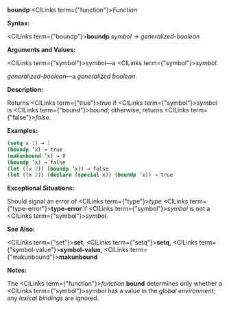 **boundp** <ClLinks  term={"function"}><i>Function</i></ClLinks> 



**Syntax:** 



<ClLinks  term={"boundp"}><b>boundp</b></ClLinks> *symbol → generalized-boolean* 



**Arguments and Values:** 



<ClLinks  term={"symbol"}><i>symbol</i></ClLinks>—a <ClLinks  term={"symbol"}><i>symbol</i></ClLinks>. 



*generalized-boolean*—a *generalized boolean*. 



**Description:** 



Returns <ClLinks  term={"true"}><i>true</i></ClLinks> if <ClLinks  term={"symbol"}><i>symbol</i></ClLinks> is <ClLinks  term={"bound"}><i>bound</i></ClLinks>; otherwise, returns <ClLinks  term={"false"}><i>false</i></ClLinks>. 







 



 



**Examples:**
```lisp
(setq x 1) → 1 
(boundp ’x) → true 
(makunbound ’x) → X 
(boundp ’x) → false 
(let ((x 2)) (boundp ’x)) → false 
(let ((x 2)) (declare (special x)) (boundp ’x)) → true 
```
**Exceptional Situations:** 



Should signal an error of <ClLinks  term={"type"}><i>type</i></ClLinks> <ClLinks  term={"type-error"}><b>type-error</b></ClLinks> if <ClLinks  term={"symbol"}><i>symbol</i></ClLinks> is not a <ClLinks  term={"symbol"}><i>symbol</i></ClLinks>. 



**See Also:** 



<ClLinks  term={"set"}><b>set</b></ClLinks>, <ClLinks  term={"setq"}><b>setq</b></ClLinks>, <ClLinks  term={"symbol-value"}><b>symbol-value</b></ClLinks>, <ClLinks  term={"makunbound"}><b>makunbound</b></ClLinks> 



**Notes:** 



The <ClLinks  term={"function"}><i>function</i></ClLinks> **bound** determines only whether a <ClLinks  term={"symbol"}><i>symbol</i></ClLinks> has a value in the *global environment*; any *lexical bindings* are ignored. 



